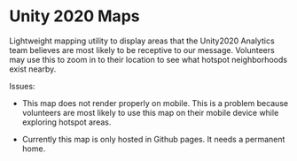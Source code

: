 # Unity 2020 Maps
Lightweight mapping utility to display areas that the Unity2020 Analytics team believes are most likely to be receptive to our message. Volunteers may use this to zoom in to their location to see what hotspot neighborhoods exist nearby.

Issues:

- This map does not render properly on mobile. This is a problem because volunteers are most likely to use this map on their mobile device while exploring hotspot areas.

- Currently this map is only hosted in Github pages. It needs a permanent home.
